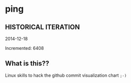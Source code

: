# ping

## HISTORICAL ITERATION
2014-12-18

Incremented: 6408

## What is this?? 
Linux skills to hack the github commit visualization chart `;-)`
